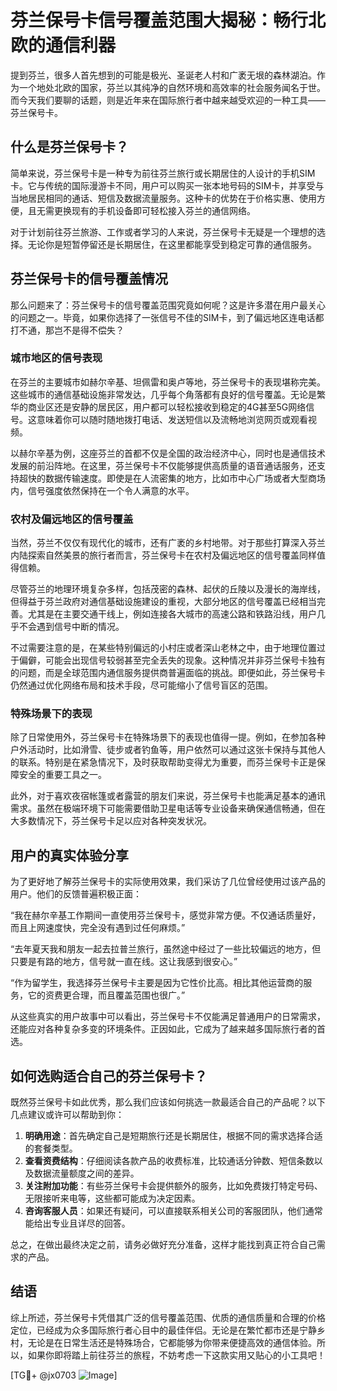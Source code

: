 # 芬兰保号卡信号覆盖范围大揭秘：畅行北欧的通信利器

提到芬兰，很多人首先想到的可能是极光、圣诞老人村和广袤无垠的森林湖泊。作为一个地处北欧的国家，芬兰以其纯净的自然环境和高效率的社会服务闻名于世。而今天我们要聊的话题，则是近年来在国际旅行者中越来越受欢迎的一种工具——芬兰保号卡。

## 什么是芬兰保号卡？

简单来说，芬兰保号卡是一种专为前往芬兰旅行或长期居住的人设计的手机SIM卡。它与传统的国际漫游卡不同，用户可以购买一张本地号码的SIM卡，并享受与当地居民相同的通话、短信及数据流量服务。这种卡的优势在于价格实惠、使用方便，且无需更换现有的手机设备即可轻松接入芬兰的通信网络。

对于计划前往芬兰旅游、工作或者学习的人来说，芬兰保号卡无疑是一个理想的选择。无论你是短暂停留还是长期居住，在这里都能享受到稳定可靠的通信服务。

## 芬兰保号卡的信号覆盖情况

那么问题来了：芬兰保号卡的信号覆盖范围究竟如何呢？这是许多潜在用户最关心的问题之一。毕竟，如果你选择了一张信号不佳的SIM卡，到了偏远地区连电话都打不通，那岂不是得不偿失？

### 城市地区的信号表现

在芬兰的主要城市如赫尔辛基、坦佩雷和奥卢等地，芬兰保号卡的表现堪称完美。这些城市的通信基础设施非常发达，几乎每个角落都有良好的信号覆盖。无论是繁华的商业区还是安静的居民区，用户都可以轻松接收到稳定的4G甚至5G网络信号。这意味着你可以随时随地拨打电话、发送短信以及流畅地浏览网页或观看视频。

以赫尔辛基为例，这座芬兰的首都不仅是全国的政治经济中心，同时也是通信技术发展的前沿阵地。在这里，芬兰保号卡不仅能够提供高质量的语音通话服务，还支持超快的数据传输速度。即使是在人流密集的地方，比如市中心广场或者大型商场内，信号强度依然保持在一个令人满意的水平。

### 农村及偏远地区的信号覆盖

当然，芬兰不仅仅有现代化的城市，还有广袤的乡村地带。对于那些打算深入芬兰内陆探索自然美景的旅行者而言，芬兰保号卡在农村及偏远地区的信号覆盖同样值得信赖。

尽管芬兰的地理环境复杂多样，包括茂密的森林、起伏的丘陵以及漫长的海岸线，但得益于芬兰政府对通信基础设施建设的重视，大部分地区的信号覆盖已经相当完善。尤其是在主要交通干线上，例如连接各大城市的高速公路和铁路沿线，用户几乎不会遇到信号中断的情况。

不过需要注意的是，在某些特别偏远的小村庄或者深山老林之中，由于地理位置过于偏僻，可能会出现信号较弱甚至完全丢失的现象。这种情况并非芬兰保号卡独有的问题，而是全球范围内通信服务提供商普遍面临的挑战。即便如此，芬兰保号卡仍然通过优化网络布局和技术手段，尽可能缩小了信号盲区的范围。

### 特殊场景下的表现

除了日常使用外，芬兰保号卡在特殊场景下的表现也值得一提。例如，在参加各种户外活动时，比如滑雪、徒步或者钓鱼等，用户依然可以通过这张卡保持与其他人的联系。特别是在紧急情况下，及时获取帮助变得尤为重要，而芬兰保号卡正是保障安全的重要工具之一。

此外，对于喜欢夜宿帐篷或者露营的朋友们来说，芬兰保号卡也能满足基本的通讯需求。虽然在极端环境下可能需要借助卫星电话等专业设备来确保通信畅通，但在大多数情况下，芬兰保号卡足以应对各种突发状况。

## 用户的真实体验分享

为了更好地了解芬兰保号卡的实际使用效果，我们采访了几位曾经使用过该产品的用户。他们的反馈普遍积极正面：

“我在赫尔辛基工作期间一直使用芬兰保号卡，感觉非常方便。不仅通话质量好，而且上网速度快，完全没有遇到过任何麻烦。”

“去年夏天我和朋友一起去拉普兰旅行，虽然途中经过了一些比较偏远的地方，但只要是有路的地方，信号就一直在线。这让我感到很安心。”

“作为留学生，我选择芬兰保号卡主要是因为它性价比高。相比其他运营商的服务，它的资费更合理，而且覆盖范围也很广。”

从这些真实的用户故事中可以看出，芬兰保号卡不仅能满足普通用户的日常需求，还能应对各种复杂多变的环境条件。正因如此，它成为了越来越多国际旅行者的首选。

## 如何选购适合自己的芬兰保号卡？

既然芬兰保号卡如此优秀，那么我们应该如何挑选一款最适合自己的产品呢？以下几点建议或许可以帮助到你：

1. **明确用途**：首先确定自己是短期旅行还是长期居住，根据不同的需求选择合适的套餐类型。
2. **查看资费结构**：仔细阅读各款产品的收费标准，比较通话分钟数、短信条数以及数据流量额度之间的差异。
3. **关注附加功能**：有些芬兰保号卡会提供额外的服务，比如免费拨打特定号码、无限接听来电等，这些都可能成为决定因素。
4. **咨询客服人员**：如果还有疑问，可以直接联系相关公司的客服团队，他们通常能给出专业且详尽的回答。

总之，在做出最终决定之前，请务必做好充分准备，这样才能找到真正符合自己需求的产品。

## 结语

综上所述，芬兰保号卡凭借其广泛的信号覆盖范围、优质的通信质量和合理的价格定位，已经成为众多国际旅行者心目中的最佳伴侣。无论是在繁忙都市还是宁静乡村，无论是在日常生活还是特殊场合，它都能够为你带来便捷高效的通信体验。所以，如果你即将踏上前往芬兰的旅程，不妨考虑一下这款实用又贴心的小工具吧！

[TG💪+ @jx0703 ![Image](https://github.com/user-attachments/assets/dbca1d08-cadb-493c-b0ec-ad6f7a83f270)]